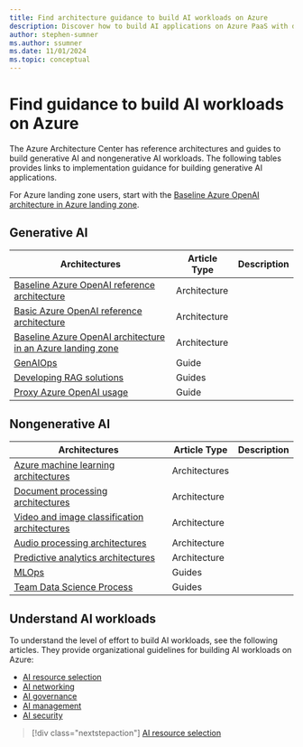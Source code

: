 ```yaml
---
title: Find architecture guidance to build AI workloads on Azure
description: Discover how to build AI applications on Azure PaaS with detailed recommendations, architecture guides, and best practices.
author: stephen-sumner
ms.author: ssumner
ms.date: 11/01/2024
ms.topic: conceptual
---
```


# Find guidance to build AI workloads on Azure

The Azure Architecture Center has reference architectures and guides to build generative AI and nongenerative AI workloads. The following tables provides links to implementation guidance for building generative AI applications.

For Azure landing zone users, start with the [Baseline Azure OpenAI architecture in Azure landing zone](/azure/architecture/ai-ml/architecture/azure-openai-baseline-landing-zone).

## Generative AI

| Architectures| Article Type | Description |
|--------------|--------------|-------------|
| [Baseline Azure OpenAI reference architecture](/azure/architecture/ai-ml/architecture/baseline-openai-e2e-chat)| Architecture | |
| [Basic Azure OpenAI reference architecture](/azure/architecture/ai-ml/architecture/basic-openai-e2e-chat)| Architecture | |
| [Baseline Azure OpenAI architecture in an Azure landing zone](/azure/architecture/ai-ml/architecture/azure-openai-baseline-landing-zone)| Architecture | |
| [GenAIOps](/azure/architecture/ai-ml/guide/genaiops-for-mlops) | Guide| |
| [Developing RAG solutions](/azure/architecture/ai-ml/guide/rag/rag-solution-design-and-evaluation-guide) | Guides| |
| [Proxy Azure OpenAI usage](/azure/architecture/ai-ml/guide/azure-openai-gateway-guide) | Guide| |

## Nongenerative AI

| Architectures| Article Type | Description |
|------------|--------------|-------------|
| [Azure machine learning architectures](/azure/architecture/ai-ml/#azure-machine-learning)| Architectures | |
| [Document processing architectures](/azure/architecture/ai-ml/architecture/automate-document-classification-durable-functions) | Architecture | |
| [Video and image classification architectures](/azure/architecture/ai-ml/architecture/analyze-video-computer-vision-machine-learning)| Architecture | |
| [Audio processing architectures](/azure/architecture/ai-ml/openai/architecture/call-center-openai-analytics) | Architecture | |
| [Predictive analytics architectures](/azure/architecture/ai-ml/architecture/customer-lifecycle-churn)| Architecture | |
| [MLOps](/azure/architecture/ai-ml/guide/machine-learning-operations-v2)| Guides| |
| [Team Data Science Process](/azure/architecture/data-science-process/overview) | Guides| |

## Understand AI workloads

To understand the level of effort to build AI workloads, see the following articles. They provide organizational guidelines for building AI workloads on Azure:

- [AI resource selection](./resource-selection.md)
- [AI networking](./compute.md)
- [AI governance](./compute.md)
- [AI management](./compute.md)
- [AI security](./compute.md)

> [!div class="nextstepaction"]
> [AI resource selection](./resource-selection.md)